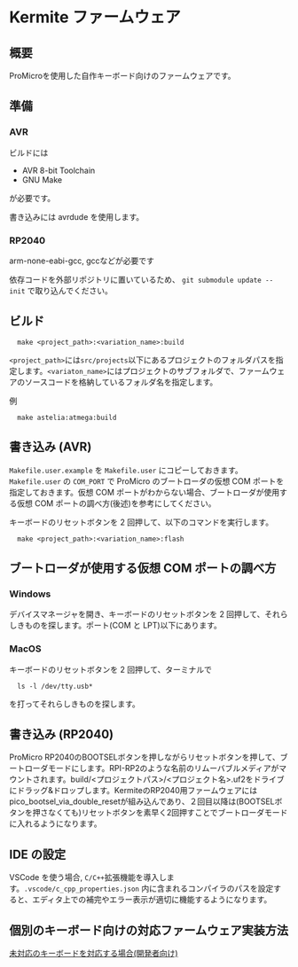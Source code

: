# Kermite ファームウェア
## 概要

ProMicroを使用した自作キーボード向けのファームウェアです。

## 準備

### AVR

ビルドには

- AVR 8-bit Toolchain
- GNU Make

が必要です。

書き込みには avrdude を使用します。
### RP2040

arm-none-eabi-gcc, gccなどが必要です

依存コードを外部リポジトリに置いているため、
`git submodule update --init`
で取り込んでください。
## ビルド

```
  make <project_path>:<variation_name>:build
```

`<project_path>`には`src/projects`以下にあるプロジェクトのフォルダパスを指定します。`<variaton_name>`にはプロジェクトのサブフォルダで、ファームウェアのソースコードを格納しているフォルダ名を指定します。

例
```
  make astelia:atmega:build
```

## 書き込み (AVR)

`Makefile.user.example` を `Makefile.user` にコピーしておきます。
`Makefile.user` の `COM_PORT` で ProMicro のブートローダの仮想 COM ポートを指定しておきます。仮想 COM ポートがわからない場合、ブートローダが使用する仮想 COM ポートの調べ方(後述)を参考にしてください。

キーボードのリセットボタンを 2 回押して、以下のコマンドを実行します。

```
  make <project_path>:<variation_name>:flash
```

## ブートローダが使用する仮想 COM ポートの調べ方

### Windows

デバイスマネージャを開き、キーボードのリセットボタンを 2 回押して、それらしきものを探します。ポート(COM と LPT)以下にあります。

### MacOS

キーボードのリセットボタンを 2 回押して、ターミナルで

```
  ls -l /dev/tty.usb*
```

を打ってそれらしきものを探します。


## 書き込み (RP2040)

ProMicro RP2040のBOOTSELボタンを押しながらリセットボタンを押して、ブートローダモードにします。RPI-RP2のような名前のリムーバブルメディアがマウントされます。build/<プロジェクトパス>/<プロジェクト名>.uf2をドライブにドラッグ&ドロップします。KermiteのRP2040用ファームウェアにはpico_bootsel_via_double_resetが組み込んであり、２回目以降は(BOOTSELボタンを押さなくても)リセットボタンを素早く2回押すことでブートローダモードに入れるようになります。


## IDE の設定

VSCode を使う場合, `C/C++`拡張機能を導入します。`.vscode/c_cpp_properties.json` 内に含まれるコンパイラのパスを設定すると、エディタ上での補完やエラー表示が適切に機能するようになります。

## 個別のキーボード向けの対応ファームウェア実装方法

[未対応のキーボードを対応する場合(開発者向け)](./developer_guide.md)